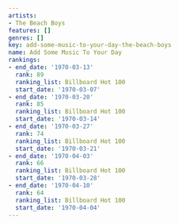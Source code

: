 ```yaml
---
artists:
- The Beach Boys
features: []
genres: []
key: add-some-music-to-your-day-the-beach-boys
name: Add Some Music To Your Day
rankings:
- end_date: '1970-03-13'
  rank: 89
  ranking_list: Billboard Hot 100
  start_date: '1970-03-07'
- end_date: '1970-03-20'
  rank: 85
  ranking_list: Billboard Hot 100
  start_date: '1970-03-14'
- end_date: '1970-03-27'
  rank: 74
  ranking_list: Billboard Hot 100
  start_date: '1970-03-21'
- end_date: '1970-04-03'
  rank: 66
  ranking_list: Billboard Hot 100
  start_date: '1970-03-28'
- end_date: '1970-04-10'
  rank: 64
  ranking_list: Billboard Hot 100
  start_date: '1970-04-04'
---
```


